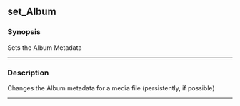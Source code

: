 set_Album
---------

### Synopsis
Sets the Album Metadata

---

### Description

Changes the Album metadata for a media file (persistently, if possible)

---
